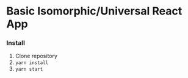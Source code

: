 # Basic Isomorphic/Universal React App

### Install

1.  Clone repository
2.  `yarn install`
3.  `yarn start`

